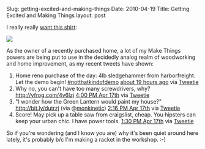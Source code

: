Slug: getting-excited-and-making-things
Date: 2010-04-19
Title: Getting Excited and Making Things
layout: post

I really really [want this shirt](http://feedstore.muledesign.com/product/get-excited-and-make-things):

<a href="http://feedstore.muledesign.com/product/get-excited-and-make-things"><img src="http://img.skitch.com/20100419-mm28ajdgrsfmi4kx4bprpku2sw.png"></a>

As the owner of a recently purchased home, a lot of my Make Things powers are being put to use in the decidedly analog realm of woodworking and home improvement, as my recent tweets have shown:

<ol id="timeline" class="statuses">
	<li class="hentry u-steveivy mine status" id="status_12431943952">
		<span class="status-body">
			<span class="status-content">
				<span class="entry-content">Home reno purchase of the day: 4lb sledgehammer from harborfreight. Let the demo begin! <a href="http://twitter.com/search?q=%23notthatkindofdemo" title="#notthatkindofdemo" class="tweet-url hashtag" rel="nofollow">#notthatkindofdemo</a></span>
			</span>
			<span class="meta entry-meta" data="{}">
				<a class="entry-date" rel="bookmark" href="http://twitter.com/steveivy/status/12431943952">
				<span class="published timestamp" data="{time:'Mon Apr 19 02:16:52 +0000 2010'}">about 19 hours ago</span></a>
				<span>via <a href="http://www.atebits.com/" rel="nofollow">Tweetie</a></span>
			</span>
		</span>
	</li>
	<li class="hentry u-steveivy mine status" id="status_12365467311">
		<span class="status-body">
			<span class="status-content">
				<span class="entry-content">Why no, you can't have too many screwdrivers, why? <a href="http://yfrog.com/4v6lzj" class="tweet-url web" rel="nofollow" target="_blank">http://yfrog.com/4v6lzj</a></span>
			</span>
			<span class="meta entry-meta" data="{}">
				<a class="entry-date" rel="bookmark" href="http://twitter.com/steveivy/status/12365467311">
				<span class="published timestamp" data="{time:'Sat Apr 17 23:00:04 +0000 2010'}">4:00 PM Apr 17th</span></a>
				<span>via <a href="http://www.atebits.com/" rel="nofollow">Tweetie</a></span>
			</span>
		</span>
	</li>
	<li class="hentry u-steveivy mine status" id="status_12361610714">
		<span class="status-body">
			<span class="status-content">
				<span class="entry-content">"I wonder how the Green Lantern would paint my house?" <a href="http://bit.ly/dutrzj" class="tweet-url web" rel="nofollow" target="_blank">http://bit.ly/dutrzj</a> (via @<a class="tweet-url username" href="/monkinetic" rel="nofollow">monkinetic</a>)</span>
			</span>
			<span class="meta entry-meta" data="{}">
				<a class="entry-date" rel="bookmark" href="http://twitter.com/steveivy/status/12361610714">
				<span class="published timestamp" data="{time:'Sat Apr 17 21:16:31 +0000 2010'}">2:16 PM Apr 17th</span></a>
				<span>via <a href="http://www.atebits.com/" rel="nofollow">Tweetie</a></span>
			</span>
		  </span>
	</li>
	<li class="hentry u-steveivy mine status" id="status_12359894781">
		<span class="status-body">
			<span class="status-content">
				<span class="entry-content">Score!  May pick up a table saw from craigslist, cheap. You hipsters can keep your urban chic. I have power tools.</span>
			</span>
			<span class="meta entry-meta" data="{}">
				<a class="entry-date" rel="bookmark" href="http://twitter.com/steveivy/status/12359894781">
				<span class="published timestamp" data="{time:'Sat Apr 17 20:30:17 +0000 2010'}">1:30 PM Apr 17th</span></a>
				<span>via <a href="http://www.atebits.com/" rel="nofollow">Tweetie</a></span>
			</span>
		</span>
	</li>
</ol>

So if you're wondering (and I know you are) why it's been quiet around here lately, it's probably b/c I'm making a racket in the workshop. :-)
